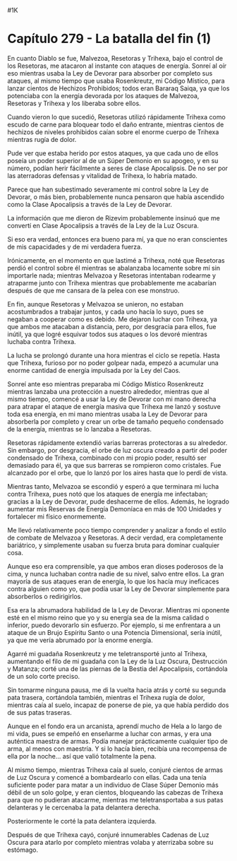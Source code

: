 
#1K 

# Capítulo 279 - La batalla del fin (1)


En cuanto Diablo se fue, Malvezoa, Resetoras y Trihexa, bajo el control de los Resetoras, me atacaron al instante con ataques de energía. Sonreí al oír eso mientras usaba la Ley de Devorar para absorber por completo sus ataques, al mismo tiempo que usaba Rosenkreutz, mi Código Místico, para lanzar cientos de Hechizos Prohibidos; todos eran Bararaq Saiqa, ya que los potenciaba con la energía devorada por los ataques de Malvezoa, Resetoras y Trihexa y los liberaba sobre ellos.

Cuando vieron lo que sucedió, Resetoras utilizó rápidamente Trihexa como escudo de carne para bloquear todo el daño entrante, mientras cientos de hechizos de niveles prohibidos caían sobre el enorme cuerpo de Trihexa mientras rugía de dolor.

Pude ver que estaba herido por estos ataques, ya que cada uno de ellos poseía un poder superior al de un Súper Demonio en su apogeo, y en su número, podían herir fácilmente a seres de clase Apocalipsis. De no ser por las aterradoras defensas y vitalidad de Trihexa, lo habría matado.

Parece que han subestimado severamente mi control sobre la Ley de Devorar, o más bien, probablemente nunca pensaron que había ascendido como la Clase Apocalipsis a través de la Ley de Devorar.

La información que me dieron de Rizevim probablemente insinuó que me convertí en Clase Apocalipsis a través de la Ley de la Luz Oscura.

Si eso era verdad, entonces era bueno para mí, ya que no eran conscientes de mis capacidades y de mi verdadera fuerza.

Irónicamente, en el momento en que lastimé a Trihexa, noté que Resetoras perdió el control sobre él mientras se abalanzaba locamente sobre mí sin importarle nada; mientras Melvazoa y Resetoras intentaban rodearme y atraparme junto con Trihexa mientras que probablemente me acabarían después de que me cansara de la pelea con ese monstruo.

En fin, aunque Resetoras y Melvazoa se unieron, no estaban acostumbrados a trabajar juntos, y cada uno hacía lo suyo, pues se negaban a cooperar como es debido. Me dejaron luchar con Trihexa, ya que ambos me atacaban a distancia, pero, por desgracia para ellos, fue inútil, ya que logré esquivar todos sus ataques o los devoré mientras luchaba contra Trihexa.

La lucha se prolongó durante una hora mientras el ciclo se repetía. Hasta que Trihexa, furioso por no poder golpear nada, empezó a acumular una enorme cantidad de energía impulsada por la Ley del Caos.

Sonreí ante eso mientras preparaba mi Código Místico Rosenkreutz mientras lanzaba una protección a nuestro alrededor, mientras que al mismo tiempo, comencé a usar la Ley de Devorar con mi mano derecha para atrapar el ataque de energía masiva que Trihexa me lanzó y sostuve toda esa energía, en mi mano mientras usaba la Ley de Devorar para absorberla por completo y crear un orbe de tamaño pequeño condensado de la energía, mientras se lo lanzaba a Resetoras.

Resetoras rápidamente extendió varias barreras protectoras a su alrededor. Sin embargo, por desgracia, el orbe de luz oscura creado a partir del poder condensado de Trihexa, combinado con mi propio poder, resultó ser demasiado para él, ya que sus barreras se rompieron como cristales. Fue alcanzado por el orbe, que lo lanzó por los aires hasta que lo perdí de vista.

Mientras tanto, Melvazoa se escondió y esperó a que terminara mi lucha contra Trihexa, pues notó que los ataques de energía me infectaban; gracias a la Ley de Devorar, pude deshacerme de ellos. Además, he logrado aumentar mis Reservas de Energía Demoníaca en más de 100 Unidades y fortalecer mi físico enormemente.

Me llevó relativamente poco tiempo comprender y analizar a fondo el estilo de combate de Melvazoa y Resetoras. A decir verdad, era completamente bariátrico, y simplemente usaban su fuerza bruta para dominar cualquier cosa.

Aunque eso era comprensible, ya que ambos eran dioses poderosos de la cima, y ​​nunca luchaban contra nadie de su nivel, salvo entre ellos. La gran mayoría de sus ataques eran de energía, lo que los hacía muy ineficaces contra alguien como yo, que podía usar la Ley de Devorar simplemente para absorberlos o redirigirlos.

Esa era la abrumadora habilidad de la Ley de Devorar. Mientras mi oponente esté en el mismo reino que yo y su energía sea de la misma calidad o inferior, puedo devorarlo sin esfuerzo. Por ejemplo, si me enfrentara a un ataque de un Brujo Espíritu Santo o una Potencia Dimensional, sería inútil, ya que me vería abrumado por la enorme energía.

Agarré mi guadaña Rosenkreutz y me teletransporté junto al Trihexa, aumentando el filo de mi guadaña con la Ley de la Luz Oscura, Destrucción y Matanza; corté una de las piernas de la Bestia del Apocalipsis, cortándola de un solo corte preciso.

Sin tomarme ninguna pausa, me di la vuelta hacia atrás y corté su segunda pata trasera, cortándola también, mientras el Trihexa rugía de dolor, mientras caía al suelo, incapaz de ponerse de pie, ya que había perdido dos de sus patas traseras.

Aunque en el fondo era un arcanista, aprendí mucho de Hela a lo largo de mi vida, pues se empeñó en enseñarme a luchar con armas, y era una auténtica maestra de armas. Podía manejar prácticamente cualquier tipo de arma, al menos con maestría. Y si lo hacía bien, recibía una recompensa de ella por la noche... así que valió totalmente la pena.

Al mismo tiempo, mientras Trihexa caía al suelo, conjuré cientos de armas de Luz Oscura y comencé a bombardearlo con ellas. Cada una tenía suficiente poder para matar a un individuo de Clase Súper Demonio más débil de un solo golpe, y eran cientos, bloqueando las cabezas de Trihexa para que no pudieran atacarme, mientras me teletransportaba a sus patas delanteras y le cercenaba la pata delantera derecha.

Posteriormente le corté la pata delantera izquierda.

Después de que Trihexa cayó, conjuré innumerables Cadenas de Luz Oscura para atarlo por completo mientras volaba y aterrizaba sobre su estómago.